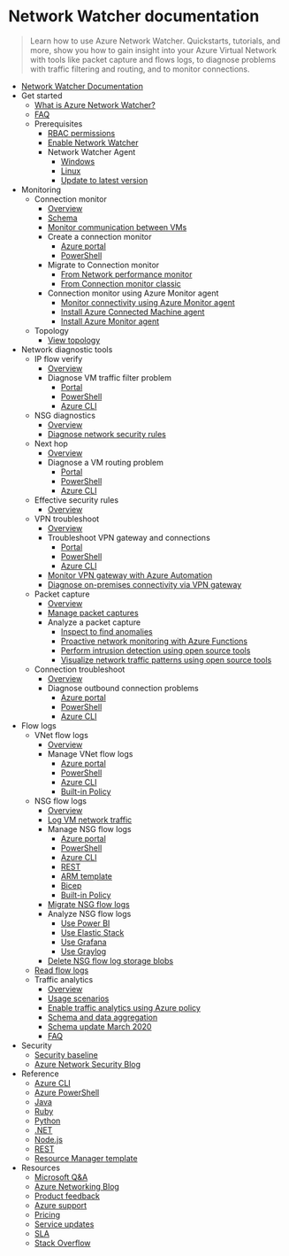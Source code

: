 # Network Watcher documentation
> Learn how to use Azure Network Watcher. Quickstarts, tutorials, and more, show you how to gain insight into your Azure Virtual Network with tools like packet capture and flows logs, to diagnose problems with traffic filtering and routing, and to monitor connections.
  - [Network Watcher Documentation](https://learn.microsoft.com/en-us/azure/network-watcher/)
  - Get started
    - [What is Azure Network Watcher?](https://learn.microsoft.com/en-us/azure/network-watcher/network-watcher-overview)
    - [FAQ](https://learn.microsoft.com/en-us/azure/network-watcher/frequently-asked-questions.yml)
    - Prerequisites
      - [RBAC permissions](https://learn.microsoft.com/en-us/azure/network-watcher/required-rbac-permissions)
      - [Enable Network Watcher](https://learn.microsoft.com/en-us/azure/network-watcher/network-watcher-create)
      - Network Watcher Agent
        - [Windows](https://learn.microsoft.com/en-us/azure/network-watcher/network-watcher-agent-windows)
        - [Linux](https://learn.microsoft.com/en-us/azure/network-watcher/network-watcher-agent-linux)
        - [Update to latest version](https://learn.microsoft.com/en-us/azure/network-watcher/network-watcher-agent-update)
  - Monitoring
    - Connection monitor
      - [Overview](https://learn.microsoft.com/en-us/azure/network-watcher/connection-monitor-overview)
      - [Schema](https://learn.microsoft.com/en-us/azure/network-watcher/connection-monitor-schema)
      - [Monitor communication between VMs](https://learn.microsoft.com/en-us/azure/network-watcher/monitor-vm-communication)
      - Create a connection monitor
        - [Azure portal](https://learn.microsoft.com/en-us/azure/network-watcher/connection-monitor-create-using-portal)
        - [PowerShell](https://learn.microsoft.com/en-us/azure/network-watcher/connection-monitor-create-using-powershell)
      - Migrate to Connection monitor
        - [From Network performance monitor](https://learn.microsoft.com/en-us/azure/network-watcher/migrate-to-connection-monitor-from-network-performance-monitor)
        - [From Connection monitor classic](https://learn.microsoft.com/en-us/azure/network-watcher/migrate-to-connection-monitor-from-connection-monitor-classic)
      - Connection monitor using Azure Monitor agent
        - [Monitor connectivity using Azure Monitor agent](https://learn.microsoft.com/en-us/azure/network-watcher/azure-monitor-agent-with-connection-monitor)
        - [Install Azure Connected Machine agent](https://learn.microsoft.com/en-us/azure/network-watcher/connection-monitor-connected-machine-agent)
        - [Install Azure Monitor agent](https://learn.microsoft.com/en-us/azure/network-watcher/connection-monitor-install-azure-monitor-agent)
    - Topology
      - [View topology](https://learn.microsoft.com/en-us/azure/network-watcher/network-insights-topology)
  - Network diagnostic tools
    - IP flow verify
      - [Overview](https://learn.microsoft.com/en-us/azure/network-watcher/ip-flow-verify-overview)
      - Diagnose VM traffic filter problem
        - [Portal](https://learn.microsoft.com/en-us/azure/network-watcher/diagnose-vm-network-traffic-filtering-problem)
        - [PowerShell](https://learn.microsoft.com/en-us/azure/network-watcher/diagnose-vm-network-traffic-filtering-problem-powershell)
        - [Azure CLI](https://learn.microsoft.com/en-us/azure/network-watcher/diagnose-vm-network-traffic-filtering-problem-cli)
    - NSG diagnostics
      - [Overview](https://learn.microsoft.com/en-us/azure/network-watcher/nsg-diagnostics-overview)
      - [Diagnose network security rules](https://learn.microsoft.com/en-us/azure/network-watcher/diagnose-network-security-rules)
    - Next hop
      - [Overview](https://learn.microsoft.com/en-us/azure/network-watcher/next-hop-overview)
      - Diagnose a VM routing problem
        - [Portal](https://learn.microsoft.com/en-us/azure/network-watcher/diagnose-vm-network-routing-problem)
        - [PowerShell](https://learn.microsoft.com/en-us/azure/network-watcher/diagnose-vm-network-routing-problem-powershell)
        - [Azure CLI](https://learn.microsoft.com/en-us/azure/network-watcher/diagnose-vm-network-routing-problem-cli)
    - Effective security rules
      - [Overview](https://learn.microsoft.com/en-us/azure/network-watcher/effective-security-rules-overview)
    - VPN troubleshoot
      - [Overview](https://learn.microsoft.com/en-us/azure/network-watcher/vpn-troubleshoot-overview)
      - Troubleshoot VPN gateway and connections
        - [Portal](https://learn.microsoft.com/en-us/azure/network-watcher/diagnose-communication-problem-between-networks)
        - [PowerShell](https://learn.microsoft.com/en-us/azure/network-watcher/vpn-troubleshoot-powershell)
        - [Azure CLI](https://learn.microsoft.com/en-us/azure/network-watcher/vpn-troubleshoot-cli)
      - [Monitor VPN gateway with Azure Automation](https://learn.microsoft.com/en-us/azure/network-watcher/network-watcher-monitor-with-azure-automation)
      - [Diagnose on-premises connectivity via VPN gateway](https://learn.microsoft.com/en-us/azure/network-watcher/network-watcher-diagnose-on-premises-connectivity)
    - Packet capture
      - [Overview](https://learn.microsoft.com/en-us/azure/network-watcher/packet-capture-overview)
      - [Manage packet captures](https://learn.microsoft.com/en-us/azure/network-watcher/packet-capture-manage)
      - Analyze a packet capture
        - [Inspect to find anomalies](https://learn.microsoft.com/en-us/azure/network-watcher/packet-capture-inspect)
        - [Proactive network monitoring with Azure Functions](https://learn.microsoft.com/en-us/azure/network-watcher/network-watcher-alert-triggered-packet-capture)
        - [Perform intrusion detection using open source tools](https://learn.microsoft.com/en-us/azure/network-watcher/network-watcher-intrusion-detection-open-source-tools)
        - [Visualize network traffic patterns using open source tools](https://learn.microsoft.com/en-us/azure/network-watcher/network-watcher-using-open-source-tools)
    - Connection troubleshoot
      - [Overview](https://learn.microsoft.com/en-us/azure/network-watcher/connection-troubleshoot-overview)
      - Diagnose outbound connection problems
        - [Azure portal](https://learn.microsoft.com/en-us/azure/network-watcher/connection-troubleshoot-portal)
        - [PowerShell](https://learn.microsoft.com/en-us/azure/network-watcher/connection-troubleshoot-powershell)
        - [Azure CLI](https://learn.microsoft.com/en-us/azure/network-watcher/connection-troubleshoot-cli)
  - Flow logs
    - VNet flow logs
      - [Overview](https://learn.microsoft.com/en-us/azure/network-watcher/vnet-flow-logs-overview)
      - Manage VNet flow logs
        - [Azure portal](https://learn.microsoft.com/en-us/azure/network-watcher/vnet-flow-logs-portal)
        - [PowerShell](https://learn.microsoft.com/en-us/azure/network-watcher/vnet-flow-logs-powershell)
        - [Azure CLI](https://learn.microsoft.com/en-us/azure/network-watcher/vnet-flow-logs-cli)
        - [Built-in Policy](https://learn.microsoft.com/en-us/azure/network-watcher/vnet-flow-logs-policy)
    - NSG flow logs
      - [Overview](https://learn.microsoft.com/en-us/azure/network-watcher/nsg-flow-logs-overview)
      - [Log VM network traffic](https://learn.microsoft.com/en-us/azure/network-watcher/nsg-flow-logs-tutorial)
      - Manage NSG flow logs
        - [Azure portal](https://learn.microsoft.com/en-us/azure/network-watcher/nsg-flow-logs-portal)
        - [PowerShell](https://learn.microsoft.com/en-us/azure/network-watcher/nsg-flow-logs-powershell)
        - [Azure CLI](https://learn.microsoft.com/en-us/azure/network-watcher/nsg-flow-logs-cli)
        - [REST](https://learn.microsoft.com/en-us/azure/network-watcher/nsg-flow-logs-rest)
        - [ARM template](https://learn.microsoft.com/en-us/azure/network-watcher/nsg-flow-logs-azure-resource-manager)
        - [Bicep](https://learn.microsoft.com/en-us/azure/network-watcher/quickstart-configure-network-security-group-flow-logs-from-bicep)
        - [Built-in Policy](https://learn.microsoft.com/en-us/azure/network-watcher/nsg-flow-logs-policy-portal)
      - [Migrate NSG flow logs](https://learn.microsoft.com/en-us/azure/network-watcher/nsg-flow-logs-migrate)
      - Analyze NSG flow logs
        - [Use Power BI](https://learn.microsoft.com/en-us/azure/network-watcher/network-watcher-visualize-nsg-flow-logs-power-bi)
        - [Use Elastic Stack](https://learn.microsoft.com/en-us/azure/network-watcher/network-watcher-visualize-nsg-flow-logs-open-source-tools)
        - [Use Grafana](https://learn.microsoft.com/en-us/azure/network-watcher/network-watcher-nsg-grafana)
        - [Use Graylog](https://learn.microsoft.com/en-us/azure/network-watcher/network-watcher-analyze-nsg-flow-logs-graylog)
      - [Delete NSG flow log storage blobs](https://learn.microsoft.com/en-us/azure/network-watcher/network-watcher-delete-nsg-flow-log-blobs)
    - [Read flow logs](https://learn.microsoft.com/en-us/azure/network-watcher/flow-logs-read)
    - Traffic analytics
      - [Overview](https://learn.microsoft.com/en-us/azure/network-watcher/traffic-analytics)
      - [Usage scenarios](https://learn.microsoft.com/en-us/azure/network-watcher/traffic-analytics-usage-scenarios)
      - [Enable traffic analytics using Azure policy](https://learn.microsoft.com/en-us/azure/network-watcher/traffic-analytics-policy-portal)
      - [Schema and data aggregation](https://learn.microsoft.com/en-us/azure/network-watcher/traffic-analytics-schema)
      - [Schema update March 2020](https://learn.microsoft.com/en-us/azure/network-watcher/traffic-analytics-schema-update)
      - [FAQ](https://learn.microsoft.com/en-us/azure/network-watcher/traffic-analytics-faq.yml)
  - Security
    - [Security baseline](https://learn.microsoft.com/security/benchmark/azure/baselines/network-watcher-security-baseline?toc=/azure/network-watcher/toc.json)
    - [Azure Network Security Blog](https://techcommunity.microsoft.com/category/azure-network-security/blog/azurenetworksecurityblog)
  - Reference
    - [Azure CLI](https://learn.microsoft.com/cli/azure/network/watcher)
    - [Azure PowerShell](https://learn.microsoft.com/powershell/module/az.network/)
    - [Java](https://learn.microsoft.com/java/api/com.microsoft.azure.management.network)
    - [Ruby](https://www.rubydoc.info/gems/azure_mgmt_network/Azure/Network/Mgmt/V2016_09_01/Models/NetworkWatcher)
    - [Python](https://learn.microsoft.com/python/api/overview/azure/network)
    - [.NET](https://learn.microsoft.com/dotnet/api/overview/azure/virtual-network)
    - [Node.js](https://learn.microsoft.com/javascript/api/overview/azure/arm-network-readme)
    - [REST](https://learn.microsoft.com/rest/api/network-watcher/)
    - [Resource Manager template](https://learn.microsoft.com/azure/templates/microsoft.network/networkWatchers/)
  - Resources
    - [Microsoft Q&A](https://learn.microsoft.com/answers/topics/azure-network-watcher.html)
    - [Azure Networking Blog](https://techcommunity.microsoft.com/category/azure/blog/azurenetworkingblog)
    - [Product feedback](https://feedback.azure.com/d365community/forum/8ae9bf04-8326-ec11-b6e6-000d3a4f0789?c=cd276b66-8326-ec11-b6e6-000d3a4f0789)
    - [Azure support](https://azure.microsoft.com/support/)
    - [Pricing](https://azure.microsoft.com/pricing/details/network-watcher/)
    - [Service updates](https://azure.microsoft.com/updates/?filters=%5B"Network+Watcher"%5D)
    - [SLA](https://www.microsoft.com/licensing/docs/view/Service-Level-Agreements-SLA-for-Online-Services)
    - [Stack Overflow](http://stackoverflow.com/questions/tagged/network-watcher)

